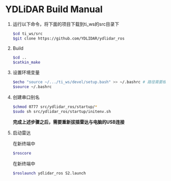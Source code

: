 # YDLiDAR Build Manual

1. 运行以下命令，将下面的项目下载到ti_ws的src目录下

   ```bash
   $cd ti_ws/src
   $git clone https://github.com/YDLIDAR/ydlidar_ros
   ```

   

2. Build

   ```bash
   $cd ..
   $catkin_make
   ```

   

3. 设置环境变量

   ```bash
   $echo "source ~/.../ti_ws/devel/setup.bash" >> ~/.bashrc # 路径需要根据自己文件夹路径更改
   $source ~/.bashrc
   ```

   

4. 创建串口别名

   ```bash
   $chmod 0777 src/ydlidar_ros/startup/*
   $sudo sh src/ydlidar_ros/startup/initenv.sh
   ```

   **完成上述步骤之后，需要重新拔插雷达与电脑的USB连接**

   

5. 启动雷达

   在新终端中

   ```bash
   $roscore
   ```

   在新终端中

   ```bash
   $roslaunch ydlidar_ros S2.launch
   ```

   